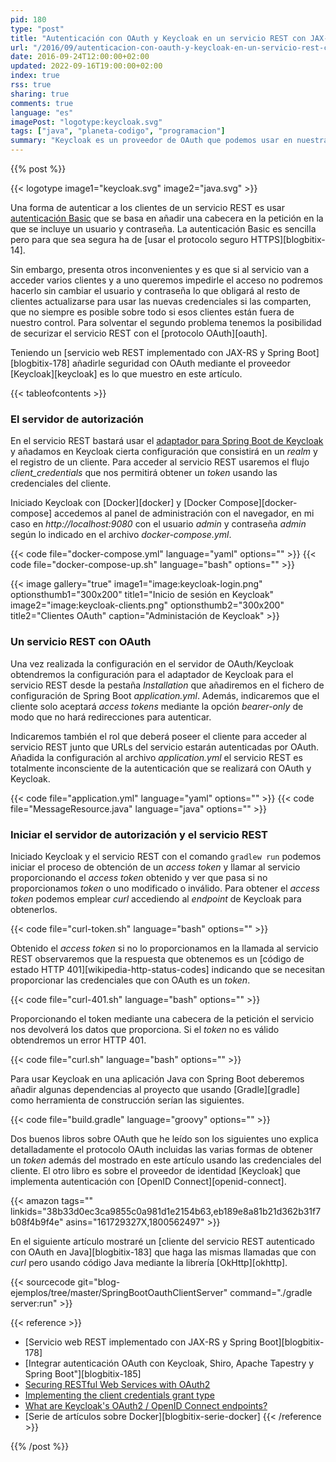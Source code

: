 ```yaml
---
pid: 180
type: "post"
title: "Autenticación con OAuth y Keycloak en un servicio REST con JAX-RS y Spring Boot"
url: "/2016/09/autenticacion-con-oauth-y-keycloak-en-un-servicio-rest-con-jax-rs-y-spring-boot/"
date: 2016-09-24T12:00:00+02:00
updated: 2022-09-16T19:00:00+02:00
index: true
rss: true
sharing: true
comments: true
language: "es"
imagePost: "logotype:keycloak.svg"
tags: ["java", "planeta-codigo", "programacion"]
summary: "Keycloak es un proveedor de OAuth que podemos usar en nuestras aplicaciones y servicios para proporcionar autenticación, autorización, SSO y también añadir seguridad a los servicios REST que desarrollemos como muestro en este artículo. OAuth tiene varias ventajas sobre usar autenticación _Basic_."
---
```


{{% post %}}

{{< logotype image1="keycloak.svg" image2="java.svg" >}}

Una forma de autenticar a los clientes de un servicio REST es usar [autenticación Basic](https://en.wikipedia.org/wiki/Basic_access_authentication) que se basa en añadir una cabecera en la petición en la que se incluye un usuario y contraseña. La autenticación Basic es sencilla pero para que sea segura ha de [usar el protocolo seguro HTTPS][blogbitix-14].

Sin embargo, presenta otros inconvenientes y es que si al servicio van a acceder varios clientes y a uno queremos impedirle el acceso no podremos hacerlo sin cambiar el usuario y contraseña lo que obligará al resto de clientes actualizarse para usar las nuevas credenciales si las comparten, que no siempre es posible sobre todo si esos clientes están fuera de nuestro control. Para solventar el segundo problema tenemos la posibilidad de securizar el servicio REST con el [protocolo OAuth][oauth].

Teniendo un [servicio web REST implementado con JAX-RS y Spring Boot][blogbitix-178] añadirle seguridad con OAuth mediante el proveedor [Keycloak][keycloak] es lo que muestro en este artículo.

{{< tableofcontents >}}

### El servidor de autorización

En el servicio REST bastará usar el [adaptador para Spring Boot de Keycloak](https://keycloak.gitbooks.io/securing-client-applications-guide/content/v/latest/topics/oidc/java/java-adapters.html) y añadamos en Keycloak cierta configuración que consistirá en un _realm_ y el registro de un cliente. Para acceder al servicio REST usaremos el flujo _client\_credentials_ que nos permitirá obtener un _token_ usando las credenciales del cliente.

Iniciado Keycloak con [Docker][docker] y [Docker Compose][docker-compose] accedemos al panel de administración con el navegador, en mi caso en _http\://localhost:9080_ con el usuario _admin_ y contraseña _admin_ según lo indicado en el archivo _docker-compose.yml_.

{{< code file="docker-compose.yml" language="yaml" options="" >}}
{{< code file="docker-compose-up.sh" language="bash" options="" >}}

{{< image
    gallery="true"
    image1="image:keycloak-login.png" optionsthumb1="300x200" title1="Inicio de sesión en Keycloak"
    image2="image:keycloak-clients.png" optionsthumb2="300x200" title2="Clientes OAuth"
    caption="Administación de Keycloak" >}}

### Un servicio REST con OAuth

Una vez realizada la configuración en el servidor de OAuth/Keycloak obtendremos la configuración para el adaptador de Keycloak para el servicio REST desde la pestaña _Installation_ que añadiremos en el fichero de configuración de Spring Boot _application.yml_. Además, indicaremos que el cliente solo aceptará _access tokens_ mediante la opción _bearer-only_ de modo que no hará redirecciones para autenticar.

Indicaremos también el rol que deberá poseer el cliente para acceder al servicio REST junto que URLs del servicio estarán autenticadas por OAuth. Añadida la configuración al archivo _application.yml_ el servicio REST es totalmente inconsciente de la autenticación que se realizará con OAuth y Keycloak.

{{< code file="application.yml" language="yaml" options="" >}}
{{< code file="MessageResource.java" language="java" options="" >}}

### Iniciar el servidor de autorización y el servicio REST

Iniciado Keycloak y el servicio REST con el comando `gradlew run` podemos iniciar el proceso de obtención de un _access token_ y llamar al servicio proporcionando el _access token_ obtenido y ver que pasa si no proporcionamos _token_ o uno modificado o inválido. Para obtener el _access token_ podemos emplear _curl_ accediendo al _endpoint_ de Keycloak para obtenerlos.

{{< code file="curl-token.sh" language="bash" options="" >}}

Obtenido el _access token_ si no lo proporcionamos en la llamada al servicio REST observaremos que la respuesta que obtenemos es un [código de estado HTTP 401][wikipedia-http-status-codes] indicando que se necesitan proporcionar las credenciales que con OAuth es un _token_.

{{< code file="curl-401.sh" language="bash" options="" >}}

Proporcionando el token mediante una cabecera de la petición el servicio nos devolverá los datos que proporciona. Si el _token_ no es válido obtendremos un error HTTP 401.

{{< code file="curl.sh" language="bash" options="" >}}

Para usar Keycloak en una aplicación Java con Spring Boot deberemos añadir algunas dependencias al proyecto que usando [Gradle][gradle] como herramienta de construcción serían las siguientes.

{{< code file="build.gradle" language="groovy" options="" >}}

Dos buenos libros sobre OAuth que he leído son los siguientes uno explica detalladamente el protocolo OAuth incluidas las varias formas de obtener un _token_ además del mostrado en este artículo usando las credenciales del cliente. El otro libro es sobre el proveedor de identidad [Keycloak] que implementa autenticación con [OpenID Connect][openid-connect].

{{< amazon
    tags=""
    linkids="38b33d0ec3ca9855c0a981d1e2154b63,eb189e8a81b21d362b31f7b08f4b9f4e"
    asins="161729327X,1800562497" >}}

En el siguiente artículo mostraré un [cliente del servicio REST autenticado con OAuth en Java][blogbitix-183] que haga las mismas llamadas que con _curl_ pero usando código Java mediante la librería [OkHttp][okhttp].

{{< sourcecode git="blog-ejemplos/tree/master/SpringBootOauthClientServer" command="./gradle server:run" >}}

{{< reference >}}
* [Servicio web REST implementado con JAX-RS y Spring Boot][blogbitix-178]
* [Integrar autenticación OAuth con Keycloak, Shiro, Apache Tapestry y Spring Boot"][blogbitix-185]
* [Securing RESTful Web Services with OAuth2](https://blog.pivotal.io/pivotal-cloud-foundry/products/securing-restful-web-services-with-oauth2)
* [Implementing the client credentials grant type](http://docs.apigee.com/api-services/content/oauth-20-client-credentials-grant-type)
* [What are Keycloak's OAuth2 / OpenID Connect endpoints?](https://stackoverflow.com/questions/28658735/what-are-keycloaks-oauth2-openid-connect-endpoints)
* [Serie de artículos sobre Docker][blogbitix-serie-docker]
{{< /reference >}}

{{% /post %}}
